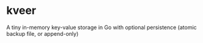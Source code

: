# kveer
A tiny in-memory key-value storage in Go with optional persistence (atomic backup file, or append-only)
